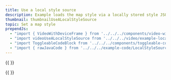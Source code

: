 ```yaml
---
title: Use a local style source
description: Example loads the map style via a locally stored style JSON file or custom raster style.
thumbnail: thumbnailUseALocalStyleSource
topic: Set a map style
prependJs:
  - "import { VideoWithDeviceFrame } from '../../../components/video-with-device-frame'"
  - "import videoUseALocalStyleSource from '../../../video/example-localstyleorcustomrasterstyle.mp4'"
  - "import ToggleableCodeBlock from '../../../components/toggleable-code-block'"
  - "import { rawJavaCode } from '../../../example-code/LocalStyleSourceActivity.js'"
---
```


{{
  <VideoWithDeviceFrame 
    videoFile={videoUseALocalStyleSource}
    rotation="horizontal"
    device="pixel-2"
  />
}}

<!-- Any notes about this example would go here.  -->

{{
  <ToggleableCodeBlock 
    java={rawJavaCode}
  />
}}
